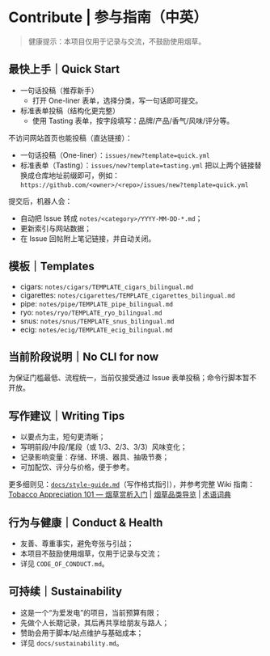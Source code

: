 # Contribute | 参与指南（中英）

> 健康提示：本项目仅用于记录与交流，不鼓励使用烟草。

## 最快上手｜Quick Start
- 一句话投稿（推荐新手）
  - 打开 One-liner 表单，选择分类，写一句话即可提交。
- 标准表单投稿（结构化更完整）
  - 使用 Tasting 表单，按字段填写：品牌/产品/香气/风味/评分等。

不访问网站首页也能投稿（直达链接）：
- 一句话投稿（One-liner）：`issues/new?template=quick.yml`
- 标准表单（Tasting）：`issues/new?template=tasting.yml`
把以上两个链接替换成仓库地址前缀即可，例如：
`https://github.com/<owner>/<repo>/issues/new?template=quick.yml`

提交后，机器人会：
- 自动把 Issue 转成 `notes/<category>/YYYY-MM-DD-*.md`；
- 更新索引与网站数据；
- 在 Issue 回帖附上笔记链接，并自动关闭。

## 模板｜Templates
- cigars: `notes/cigars/TEMPLATE_cigars_bilingual.md`
- cigarettes: `notes/cigarettes/TEMPLATE_cigarettes_bilingual.md`
- pipe: `notes/pipe/TEMPLATE_pipe_bilingual.md`
- ryo: `notes/ryo/TEMPLATE_ryo_bilingual.md`
- snus: `notes/snus/TEMPLATE_snus_bilingual.md`
- ecig: `notes/ecig/TEMPLATE_ecig_bilingual.md`

## 当前阶段说明｜No CLI for now
为保证门槛最低、流程统一，当前仅接受通过 Issue 表单投稿；命令行脚本暂不开放。

## 写作建议｜Writing Tips
- 以要点为主，短句更清晰；
- 写明前段/中段/尾段（或 1/3、2/3、3/3）风味变化；
- 记录影响变量：存储、环境、器具、抽吸节奏；
- 可加配饮、评分与价格，便于参考。
 
更多细则见：[`docs/style-guide.md`](./style-guide.md)（写作格式指引），并参考完整 Wiki 指南：
[Tobacco Appreciation 101 — 烟草赏析入门](../wiki/Tobacco-Appreciation-101.md) | [烟草品类导览](../wiki/Tobacco-Category-Guide.md) | [术语词典](../wiki/Terminology-Descriptors.md)

## 行为与健康｜Conduct & Health
- 友善、尊重事实，避免夸张与引战；
- 本项目不鼓励使用烟草，仅用于记录与交流；
- 详见 `CODE_OF_CONDUCT.md`。

## 可持续｜Sustainability
- 这是一个“为爱发电”的项目，当前预算有限；
- 先做个人长期记录，其后再共享给朋友与路人；
- 赞助会用于脚本/站点维护与基础成本；
- 详见 `docs/sustainability.md`。
